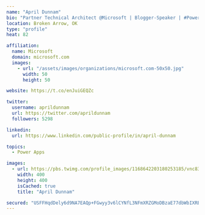 ```yaml
---
name: "April Dunnam"
bio: "Partner Technical Architect @Microsoft | Blogger-Speaker | #PowerApps, #PowerAutomate, #Office365, #SharePoint | #WIT | #Karaoke Queen"
location: Broken Arrow, OK
type: "profile"
heat: 82

affiliation:
  name: Microsoft
  domain: microsoft.com
  images:
    - url: "/assets/images/organizations/microsoft.com-50x50.jpg"
      width: 50
      height: 50

website: https://t.co/enJuiGEQZc

twitter:
  username: aprildunnam
  url: https://twitter.com/aprildunnam
  followers: 5298

linkedin:
  url: https://www.linkedin.com/public-profile/in/april-dunnam

topics:
  - Power Apps

images:
  - url: https://pbs.twimg.com/profile_images/1168642203180253185/vnc83eOg_400x400.jpg
    width: 400
    height: 400
    isCached: true
    title: "April Dunnam"

secured: "USFFHqdDely6d9NA7EAQp+FGwyy3v6lCYNfL3NFmXRZGMoDBzaE77dbWbIXRBuXrZV3Zh7c8ncC+q2X4MQoRMNARFkYJY+Fw1fkYwtncnWOBme7Ya2tc0KHgjQ/yUxe9K4Ia2xFjyBhHXfOc8Asj69dThQMY4wHeXDq0Y+aKObhPClLnwMZP4iMCFYdbZYL64I6PB1N4ed+y+0i1AMEwm1Kse9FzWz6oBhXqQHV+axHASZTaGP5zz/t0EtcM2+FrvxYHh1SKyWxm7EcnwkblneXjVxuSJvQ79Y01TLmxRTaRsxBZxAx8HoJZ39QqqG1xuNR6m48xfjIqG43SUrxtPd08DkMwKGPVmR40EmK+XUu3dj5AnS9B/lkv4tq/38SaW6b/Rgt0X+S04Hf7JK9m/50khCm8OhJCLxl+ngGTyKQ=;8znhnXKbuo+xljT71/KqHQ=="
---
```


